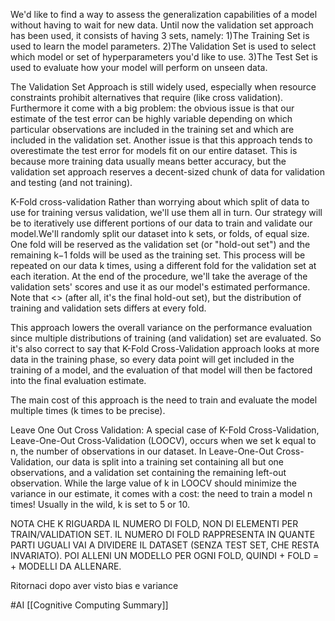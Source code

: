 We'd like to find a way to assess the generalization capabilities of a model without having to wait for new data.
Until now the validation set approach has been used, it consists of having 3 sets, namely:
1)The Training Set is used to learn the model parameters.
2)The Validation Set is used to select which model or set of hyperparameters you'd like to use.
3)The Test Set is used to evaluate how your model will perform on unseen data.

The Validation Set Approach is still widely used, especially when resource constraints prohibit alternatives that require <resampling> (like cross validation). Furthermore it come with a big problem: the obvious issue is that our estimate of the test error can be highly variable depending on which particular observations are included in the training set and which are included in the validation set. Another issue is that this approach tends to overestimate the test error for models fit on our entire dataset. This is because more training data usually means better accuracy, but the validation set approach reserves a decent-sized chunk of data for validation and testing (and not training).

K-Fold cross-validation
Rather than worrying about which split of data to use for training versus validation, we'll use them all in turn. Our strategy will be to iteratively use different portions of our data to train and validate our model.We'll randomly split our dataset into k sets, or folds, of equal size. One fold will be reserved as the validation set (or "hold-out set") and the remaining k−1 folds will be used as the training set.
This process will be repeated on our data k times, using a different fold for the validation set at each iteration. At the end of the procedure, we'll take the average of the validation sets' scores and use it as our model's estimated performance.
Note that <<the test data always remains untouched>> (after all, it's the final hold-out set), but the distribution of training and validation sets differs at every fold.

This approach lowers the overall variance on the performance evaluation since multiple distributions of training (and validation) set are evaluated. So it's also correct to say that K-Fold Cross-Validation approach looks at more data in the training phase, so every data point will get included in the training of a model, and the evaluation of that model will then be factored into the final evaluation estimate.

The main cost of this approach is the need to train and evaluate the model multiple times (k times to be precise).


Leave One Out Cross Validation:
A special case of K-Fold Cross-Validation, Leave-One-Out Cross-Validation (LOOCV), occurs when we set k equal to n, the number of observations in our dataset. In Leave-One-Out Cross-Validation, our data is split into a training set containing all but one observations, and a validation set containing the remaining left-out observation.
While the large value of k in LOOCV should minimize the variance in our estimate, it comes with a cost: the need to train a model n times!
Usually in the wild, k is set to 5 or 10.

NOTA CHE K RIGUARDA IL NUMERO DI FOLD, NON DI ELEMENTI PER TRAIN/VALIDATION SET. IL NUMERO DI FOLD RAPPRESENTA IN QUANTE PARTI UGUALI VAI A DIVIDERE IL DATASET (SENZA TEST SET, CHE RESTA INVARIATO). 
POI ALLENI UN MODELLO PER OGNI FOLD, QUINDI + FOLD = + MODELLI DA ALLENARE.

Ritornaci dopo aver visto bias e variance

#AI 
[[Cognitive Computing Summary]]